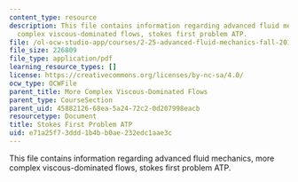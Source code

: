```yaml
---
content_type: resource
description: This file contains information regarding advanced fluid mechanics, more
  complex viscous-dominated flows, stokes first problem ATP.
file: /ol-ocw-studio-app/courses/2-25-advanced-fluid-mechanics-fall-2013/e71a25f73ddd1b4bb0ae232edc1aae3c_MIT2_25F13_ProblemStokes1.pdf
file_size: 226809
file_type: application/pdf
learning_resource_types: []
license: https://creativecommons.org/licenses/by-nc-sa/4.0/
ocw_type: OCWFile
parent_title: More Complex Viscous-Dominated Flows
parent_type: CourseSection
parent_uid: 45882126-68ea-5a24-72c2-0d207998eacb
resourcetype: Document
title: Stokes First Problem ATP
uid: e71a25f7-3ddd-1b4b-b0ae-232edc1aae3c
---
```

This file contains information regarding advanced fluid mechanics, more complex viscous-dominated flows, stokes first problem ATP.
